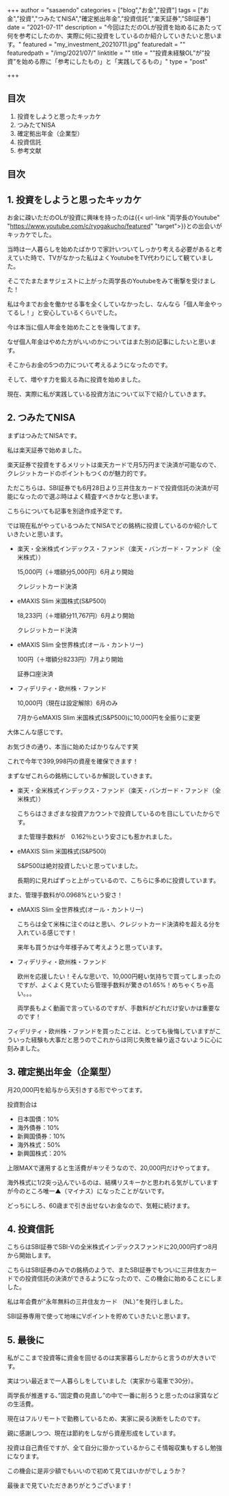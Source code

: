 +++
author = "sasaendo"
categories = ["blog","お金","投資"]
tags = ["お金","投資","つみたてNISA","確定拠出年金","投資信託","楽天証券","SBI証券"]
date = "2021-07-11"
description = "今回はただのOLが投資を始めるにあたって何を参考にしたのか、実際に何に投資をしているのか紹介していきたいと思います。"
featured = "my_investment_20210711.jpg"
featuredalt = ""
featuredpath = "/img/2021/07/"
linktitle = ""
title = "”投資未経験OL”が”投資”を始める際に「参考にしたもの」と「実践してるもの」"
type = "post"

+++

## 目次
1. 投資をしようと思ったキッカケ
2. つみたてNISA
3. 確定拠出年金（企業型）
4. 投資信託
5. 参考文献

## 目次

## 1. 投資をしようと思ったキッカケ

お金に疎いただのOLが投資に興味を持ったのは{{< url-link "両学長のYoutube" "https://www.youtube.com/c/ryogakucho/featured" "target">}}との出会いがキッカケでした。

当時は一人暮らしを始めたばかりで家計いついてしっかり考える必要があると考えていた時で、TVがなかった私はよくYoutubeをTV代わりにして観ていました。

そこでたまたまサジェストに上がった両学長のYoutubeをみて衝撃を受けました！

私は今までお金を働かせる事を全くしていなかったし、なんなら「個人年金やってるし！」と安心しているくらいでした。

今は本当に個人年金を始めたことを後悔してます。

なぜ個人年金はやめた方がいいのかについてはまた別の記事にしたいと思います。

そこからお金の5つの力について考えるようになったのです。

そして、増やす力を鍛える為に投資を始めました。

現在、実際に私が実践している投資方法について以下で紹介していきます。

## 2. つみたてNISA

まずはつみたてNISAです。

私は楽天証券で始めました。

楽天証券で投資をするメリットは楽天カードで月5万円まで決済が可能なので、クレジットカードのポイントもつくのが魅力的です。

ただこちらは、SBI証券でも6月28日より三井住友カードで投資信託の決済が可能になったので選ぶ時はよく精査すべきかなと思います。

こちらについても記事を別途作成予定です。

では現在私がやっているつみたてNISAでどの銘柄に投資しているのか紹介していきたいと思います。

* 楽天・全米株式インデックス・ファンド（楽天・バンガード・ファンド（全米株式））
	
    15,000円（＋増額分5,000円）6月より開始
	
    クレジットカード決済

* eMAXIS Slim 米国株式(S&P500)
	
    18,233円（＋増額分11,767円）6月より開始
	
    クレジットカード決済

* eMAXIS Slim 全世界株式(オール・カントリー)
	
    100円（＋増額分8233円）7月より開始
	
    証券口座決済

* フィデリティ・欧州株・ファンド
	
    10,000円（現在は設定解除）6月のみ
	
    7月からeMAXIS Slim 米国株式(S&P500)に10,000円を全振りに変更

大体こんな感じです。

お気づきの通り、本当に始めたばかりなんです笑

これで今年で399,998円の資産を確保できます！

まずなぜこれらの銘柄にしているか解説していきます。

* 楽天・全米株式インデックス・ファンド（楽天・バンガード・ファンド（全米株式））
	
	こちらはさまざまな投資アカウントで投資しているのを目にしていたからです。
	
    また管理手数料が　0.162％という安さにも惹かれました。

* eMAXIS Slim 米国株式(S&P500)
	
	S&P500は絶対投資したいと思っていました。
	
    長期的に見ればずっと上がっているので、こちらに多めに投資しています。
	
また、管理手数料が0.0968%という安さ！
* eMAXIS Slim 全世界株式(オール・カントリー)

	こちらは全て米株に注ぐのはと思い、クレジットカード決済枠を超える分を入れている感じです！

	来年も買うかは今年様子みて考えようと思っています。

* フィデリティ・欧州株・ファンド

	欧州を応援したい！そんな思いで、10,000円軽い気持ちで買ってしまったのですが、よくよく見ていたら管理手数料が驚きの1.65%！めちゃくちゃ高い。。。

    両学長もよく動画で言っているのですが、手数料がどれだけ安いかは重要なのです！
	
フィデリティ・欧州株・ファンドを買ったことは、とっても後悔していますがこういった経験も大事だと思うのでこれからは同じ失敗を繰り返さないように心に刻みました。


## 3. 確定拠出年金（企業型）

月20,000円を給与から天引きする形でやってます。

投資割合は

* 日本国債：10%
* 海外債券：10%
* 新興国債券：10%
* 海外株式：50%
* 新興国株式：20%

上限MAXで運用すると生活費がキツそうなので、20,000円だけやってます。

海外株式に1/2突っ込んでいるのは、結構リスキーかと思われる気がしていますが今のところ唯一▲（マイナス）になったことがないです。

どっちにしろ、60歳まで引き出せないお金なので、気軽に続けます。

## 4. 投資信託

こちらはSBI証券でSBI-Vの全米株式インデックスファンドに20,000円ずつ8月から開始します。

こちらはSBI証券のみでの銘柄のようで、またSBI証券でもついに三井住友カードでの投資信託の決済ができるようになったので、この機会に始めることにしました。

私は年会費が”永年無料の三井住友カード （NL）”を発行しました。

SBI証券専用で使って地味にVポイントを貯めていきたいと思います。

## 5. 最後に

私がここまで投資等に資金を回せるのは実家暮らしだからと言うのが大きいです。

実はつい最近まで一人暮らしをしていました（実家から電車で30分）。

両学長が推進する、”固定費の見直し”の中で一番に削ろうと思ったのは家賃などの生活費。

現在はフルリモートで勤務しているため、実家に戻る決断をしたのです。

親に感謝しつつ、現在は節約をしながら資産形成をしています。

投資は自己責任ですが、全て自分に掛かっているからこそ情報収集もするし勉強になります。

この機会に是非少額でもいいので初めて見てはいかがでしょうか？

最後まで見ていただきありがとうございます！
